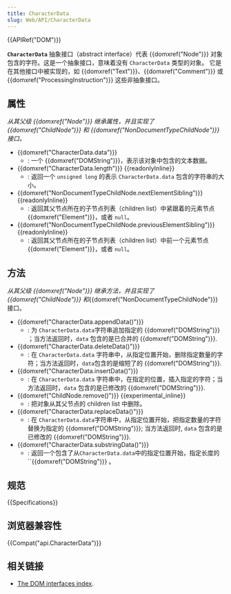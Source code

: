 ```yaml
---
title: CharacterData
slug: Web/API/CharacterData
---
```

{{APIRef("DOM")}}

**`CharacterData`** 抽象接口（abstract interface）代表 {{domxref("Node")}} 对象包含的字符。这是一个抽象接口，意味着没有 `CharacterData` 类型的对象。 它是在其他接口中被实现的，如 {{domxref("Text")}}、{{domxref("Comment")}} 或 {{domxref("ProcessingInstruction")}} 这些非抽象接口。

## 属性

_从其父级 {{domxref("Node")}} 继承属性，并且实现了 {{domxref("ChildNode")}} 和 {{domxref("NonDocumentTypeChildNode")}} 接口。_

- {{domxref("CharacterData.data")}}
  - : 一个 {{domxref("DOMString")}}，表示该对象中包含的文本数据。
- {{domxref("CharacterData.length")}} {{readonlyInline}}
  - : 返回一个 `unsigned long` 的表示 `CharacterData.data` 包含的字符串的大小。
- {{domxref("NonDocumentTypeChildNode.nextElementSibling")}} {{readonlyInline}}
  - : 返回其父节点所在的子节点列表（children list）中紧跟着的元素节点 {{domxref("Element")}}，或者 `null`。
- {{domxref("NonDocumentTypeChildNode.previousElementSibling")}} {{readonlyInline}}
  - : 返回其父节点所在的子节点列表（children list）中前一个元素节点 {{domxref("Element")}}，或者 `null`。

## 方法

_从其父级 {{domxref("Node")}} 继承方法，并且实现了 {{domxref("ChildNode")}} 和_{{domxref("NonDocumentTypeChildNode")}} 接口。

- {{domxref("CharacterData.appendData()")}}
  - : 为 `CharacterData.data`字符串追加指定的 {{domxref("DOMString")}} ；当方法返回时，`data` 包含的是已合并的 {{domxref("DOMString")}}.
- {{domxref("CharacterData.deleteData()")}}
  - : 在 `CharacterData.data` 字符串中，从指定位置开始，删除指定数量的字符；当方法返回时，`data`包含的是缩短了的 {{domxref("DOMString")}}.
- {{domxref("CharacterData.insertData()")}}
  - : 在 `CharacterData.data` 字符串中，在指定的位置，插入指定的字符；当方法返回时，`data` 包含的是已修改的 {{domxref("DOMString")}}.
- {{domxref("ChildNode.remove()")}} {{experimental_inline}}
  - : 把对象从其父节点的 children list 中删除。
- {{domxref("CharacterData.replaceData()")}}
  - : 在 `CharacterData.data`字符串中，从指定位置开始，把指定数量的字符替换为指定的 {{domxref("DOMString")}}; 当方法返回时, `data` 包含的是已修改的 {{domxref("DOMString")}}.
- {{domxref("CharacterData.substringData()")}}
  - : 返回一个包含了从`CharacterData.data`中的指定位置开始，指定长度的``{{domxref("DOMString")}} 。

## 规范

{{Specifications}}

## 浏览器兼容性

{{Compat("api.CharacterData")}}

## 相关链接

- [The DOM interfaces index](/zh-CN/docs/DOM/DOM_Reference).
